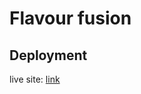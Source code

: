 # Flavour fusion

## Deployment

live site: [link](https://flavour-fusion-1x48eqkes-swagthehoomans-projects.vercel.app/)
